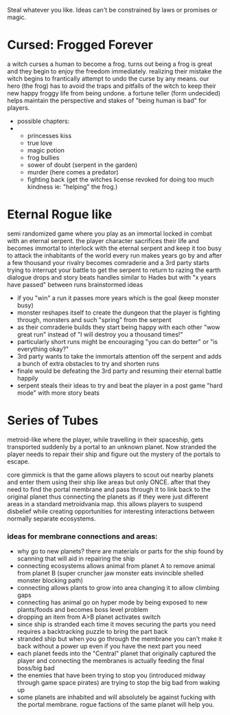 Steal whatever you like. Ideas can't be constrained by laws or promises or magic. 

# Cursed: Frogged Forever
a witch curses a human to become a frog. turns out being a frog is great and they begin to enjoy the freedom immediately. realizing their mistake the witch begins to frantically attempt to undo the curse by any means. our hero (the frog) has to avoid the traps and pitfalls of the witch to keep their new happy froggy life from being undone.
a fortune teller (form undecided) helps maintain the perspective and stakes of "being human is bad" for players.
- possible chapters:
- - princesses kiss
  - true love
  - magic potion
  - frog bullies
  - sower of doubt (serpent in the garden)
  - murder (here comes a predator)
  - fighting back (get the witches license revoked for doing too much kindness ie: "helping" the frog.)
 
# Eternal Rogue like
semi randomized game where you play as an immortal locked in combat with an eternal serpent.
the player character sacrifices their life and becomes immortal to interlock with the eternal serpent and keep it too busy to attack the inhabitants of the world
every run makes years go by and after a few thousand your rivalry becomes comraderie and a 3rd party starts trying to interrupt your battle to get the serpent to return to razing the earth
dialogue drops and story beats handles similar to Hades but with "x years have passed" between runs
brainstormed ideas
- if you "win" a run it passes more years which is the goal (keep monster busy)
- monster reshapes itself to create the dungeon that the player is fighting through, monsters and such "spring" from the serpent
- as their comraderie builds they start being happy with each other "wow great run" instead of "I will destroy you a thousand times!"
- particularly short runs might be encouraging "you can do better" or "is everything okay?"
- 3rd party wants to take the immortals attention off the serpent and adds a bunch of extra obstacles to try and shorten runs
- finale would be defeating the 3rd party and resuming their eternal battle happily
- serpent steals their ideas to try and beat the player in a post game "hard mode" with more story beats

# Series of Tubes
metroid-like where the player, while travelling in their spaceship, gets transported suddenly by a portal to an unknown planet. Now stranded the player needs to repair their ship and figure out the mystery of the portals to escape.

core gimmick is that the game allows players to scout out nearby planets and enter them using their ship like areas but only ONCE. after that they need to find the portal membrane and pass through it to link back to the original planet thus connecting the planets as if they were just different areas in a standard metroidvania map. this allows players to suspend disbelief while creating opportunities for interesting interactions between normally separate ecosystems.

### ideas for membrane connections and areas: 
- why go to new planets? there are materials or parts for the ship found by scanning that will aid in repairing the ship
- connecting ecosystems allows animal from planet A to remove animal from planet B (super cruncher jaw monster eats invincible shelled monster blocking path)
- connecting allows plants to grow into area changing it to allow climbing gaps
- connecting has animal go on hyper mode by being exposed to new plants/foods and becomes boss level problem
- dropping an item from A>B planet activates switch
- since ship is stranded each time it moves securing the parts you need requires a backtracking puzzle to bring the part back
- stranded ship but when you go through the membrane you can't make it back without a power up even if you have the next part you need
- each planet feeds into the "Central" planet that originally captured the player and connecting the membranes is actually feeding the final boss/big bad
- the enemies that have been trying to stop you (introduced midway through game space pirates) are trying to stop the big bad from waking up
- some planets are inhabited and will absolutely be against fucking with the portal membrane. rogue factions of the same planet will help you.







